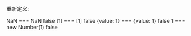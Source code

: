 重新定义:

NaN === NaN false
[1] === [1] false
{value: 1} === {value: 1} false
1 === new Number(1) false